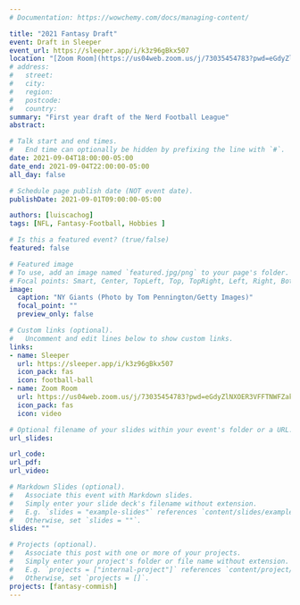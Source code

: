 ```yaml
---
# Documentation: https://wowchemy.com/docs/managing-content/

title: "2021 Fantasy Draft"
event: Draft in Sleeper
event_url: https://sleeper.app/i/k3z96gBkx507
location: "[Zoom Room](https://us04web.zoom.us/j/73035454783?pwd=eGdyZlNXOER3VFFTNWFZakVKSHRBUT09)"
# address:
#   street:
#   city:
#   region:
#   postcode:
#   country:
summary: "First year draft of the Nerd Football League"
abstract:

# Talk start and end times.
#   End time can optionally be hidden by prefixing the line with `#`.
date: 2021-09-04T18:00:00-05:00
date_end: 2021-09-04T22:00:00-05:00
all_day: false

# Schedule page publish date (NOT event date).
publishDate: 2021-09-01T09:00:00-05:00

authors: [luiscachog]
tags: [NFL, Fantasy-Football, Hobbies ]

# Is this a featured event? (true/false)
featured: false

# Featured image
# To use, add an image named `featured.jpg/png` to your page's folder.
# Focal points: Smart, Center, TopLeft, Top, TopRight, Left, Right, BottomLeft, Bottom, BottomRight.
image:
  caption: "NY Giants (Photo by Tom Pennington/Getty Images)"
  focal_point: ""
  preview_only: false

# Custom links (optional).
#   Uncomment and edit lines below to show custom links.
links:
- name: Sleeper
  url: https://sleeper.app/i/k3z96gBkx507
  icon_pack: fas
  icon: football-ball
- name: Zoom Room
  url: https://us04web.zoom.us/j/73035454783?pwd=eGdyZlNXOER3VFFTNWFZakVKSHRBUT09
  icon_pack: fas
  icon: video

# Optional filename of your slides within your event's folder or a URL.
url_slides:

url_code:
url_pdf:
url_video:

# Markdown Slides (optional).
#   Associate this event with Markdown slides.
#   Simply enter your slide deck's filename without extension.
#   E.g. `slides = "example-slides"` references `content/slides/example-slides.md`.
#   Otherwise, set `slides = ""`.
slides: ""

# Projects (optional).
#   Associate this post with one or more of your projects.
#   Simply enter your project's folder or file name without extension.
#   E.g. `projects = ["internal-project"]` references `content/project/deep-learning/index.md`.
#   Otherwise, set `projects = []`.
projects: [fantasy-commish]
---
```

